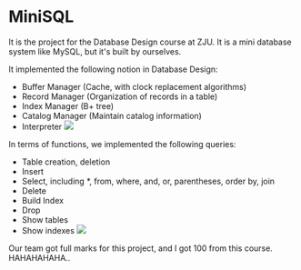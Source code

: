 # MiniSQL
It is the project for the Database Design course at ZJU. It is a mini database system like MySQL, but it's built by ourselves.

It implemented the following notion in Database Design:
- Buffer Manager (Cache, with clock replacement algorithms)
- Record Manager (Organization of records in a table)
- Index Manager (B+ tree)
- Catalog Manager (Maintain catalog information)
- Interpreter
![](http://www.yejunli.com/wp-content/uploads/minisql1.jpg)

In terms of functions, we implemented the following queries:
- Table creation, deletion
- Insert
- Select, including \*, from, where, and, or, parentheses, order by, join
- Delete
- Build Index
- Drop
- Show tables
- Show indexes
![](http://www.yejunli.com/wp-content/uploads/minisql2.jpg)

Our team got full marks for this project, and I got 100 from this course. HAHAHAHAHA..